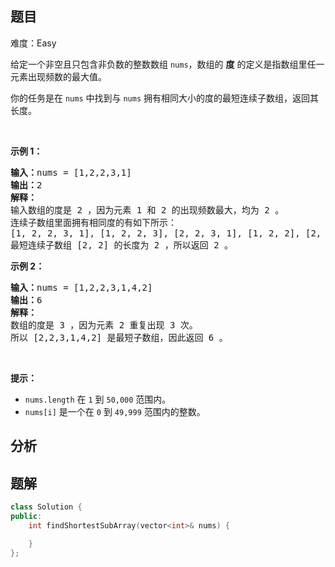 
## 题目
难度：Easy
<p>给定一个非空且只包含非负数的整数数组&nbsp;<code>nums</code>，数组的 <strong>度</strong> 的定义是指数组里任一元素出现频数的最大值。</p>

<p>你的任务是在 <code>nums</code> 中找到与&nbsp;<code>nums</code>&nbsp;拥有相同大小的度的最短连续子数组，返回其长度。</p>

<p>&nbsp;</p>

<p><strong>示例 1：</strong></p>

<pre>
<strong>输入：</strong>nums = [1,2,2,3,1]
<strong>输出：</strong>2
<strong>解释：</strong>
输入数组的度是 2 ，因为元素 1 和 2 的出现频数最大，均为 2 。
连续子数组里面拥有相同度的有如下所示：
[1, 2, 2, 3, 1], [1, 2, 2, 3], [2, 2, 3, 1], [1, 2, 2], [2, 2, 3], [2, 2]
最短连续子数组 [2, 2] 的长度为 2 ，所以返回 2 。
</pre>

<p><strong>示例 2：</strong></p>

<pre>
<strong>输入：</strong>nums = [1,2,2,3,1,4,2]
<strong>输出：</strong>6
<strong>解释：</strong>
数组的度是 3 ，因为元素 2 重复出现 3 次。
所以 [2,2,3,1,4,2] 是最短子数组，因此返回 6 。
</pre>

<p>&nbsp;</p>

<p><strong>提示：</strong></p>

<ul>
	<li><code>nums.length</code>&nbsp;在 <code>1</code> 到 <code>50,000</code> 范围内。</li>
	<li><code>nums[i]</code>&nbsp;是一个在 <code>0</code> 到 <code>49,999</code> 范围内的整数。</li>
</ul>

## 分析

## 题解
```cpp
class Solution {
public:
    int findShortestSubArray(vector<int>& nums) {

    }
};
```